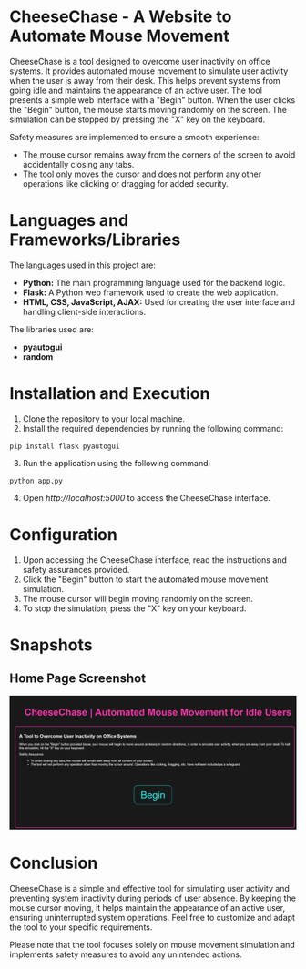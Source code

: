 # CheeseChase - A Website to Automate Mouse Movement
CheeseChase is a tool designed to overcome user inactivity on office systems. It provides automated mouse movement to simulate user activity when the user is away from their desk. This helps prevent systems from going idle and maintains the appearance of an active user.
The tool presents a simple web interface with a "Begin" button. When the user clicks the "Begin" button, the mouse starts moving randomly on the screen. The simulation can be stopped by pressing the "X" key on the keyboard.

Safety measures are implemented to ensure a smooth experience:
* The mouse cursor remains away from the corners of the screen to avoid accidentally closing any tabs.
* The tool only moves the cursor and does not perform any other operations like clicking or dragging for added security.

# Languages and Frameworks/Libraries
The languages used in this project are:
* **Python:** The main programming language used for the backend logic.
* **Flask:** A Python web framework used to create the web application.
* **HTML, CSS, JavaScript, AJAX:** Used for creating the user interface and handling client-side interactions.

The libraries used are:
* **pyautogui**
* **random**

# Installation and Execution
1. Clone the repository to your local machine.
2. Install the required dependencies by running the following command:
```
pip install flask pyautogui
```
3. Run the application using the following command:
```
python app.py
```
4. Open *http://localhost:5000* to access the CheeseChase interface.

# Configuration
1. Upon accessing the CheeseChase interface, read the instructions and safety assurances provided.
2. Click the "Begin" button to start the automated mouse movement simulation.
3. The mouse cursor will begin moving randomly on the screen.
4. To stop the simulation, press the "X" key on your keyboard.

# Snapshots
## Home Page Screenshot
![Screenshot of the home page of the website](home.png)

# Conclusion
CheeseChase is a simple and effective tool for simulating user activity and preventing system inactivity during periods of user absence. By keeping the mouse cursor moving, it helps maintain the appearance of an active user, ensuring uninterrupted system operations. Feel free to customize and adapt the tool to your specific requirements.

Please note that the tool focuses solely on mouse movement simulation and implements safety measures to avoid any unintended actions.
